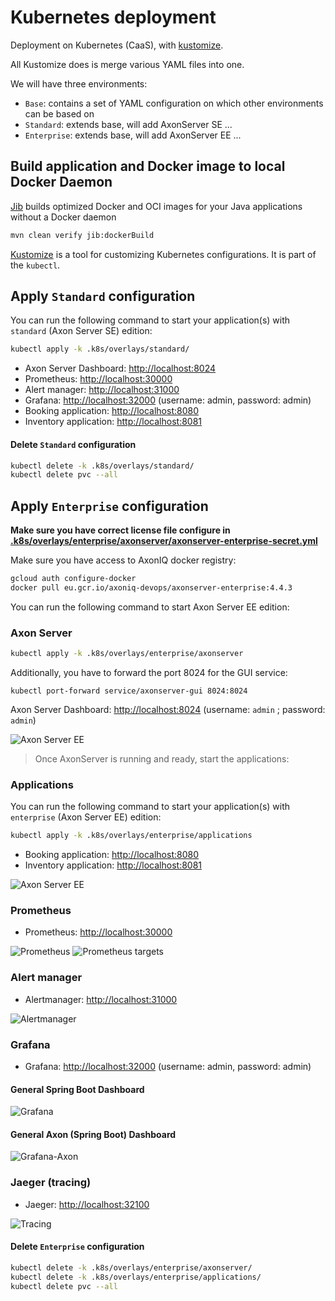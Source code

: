 # Kubernetes deployment

Deployment on Kubernetes (CaaS), with [kustomize](https://github.com/kubernetes-sigs/kustomize).

All Kustomize does is merge various YAML files into one.

We will have three environments:

- `Base`: contains a set of YAML configuration on which other environments can be based on
- `Standard`: extends base, will add AxonServer SE ...
- `Enterprise`: extends base, will add AxonServer EE ...

## Build application and Docker image to local Docker Daemon

[Jib](https://github.com/GoogleContainerTools/jib) builds optimized Docker and OCI images for your Java applications without a Docker daemon

```bash
mvn clean verify jib:dockerBuild
```

[Kustomize](https://kubernetes.io/docs/tasks/manage-kubernetes-objects/kustomization/#overview-of-kustomize) is a tool for customizing Kubernetes configurations. It is part of the `kubectl`.

## Apply `Standard` configuration

You can run the following command to start your application(s) with `standard` (Axon Server SE) edition:

```bash
kubectl apply -k .k8s/overlays/standard/
```

- Axon Server Dashboard: [http://localhost:8024](http://localhost:8024)
- Prometheus: [http://localhost:30000](http://localhost:30000)
- Alert manager: [http://localhost:31000](http://localhost:31000)
- Grafana: [http://localhost:32000](http://localhost:32000) (username: admin, password: admin)
- Booking application: [http://localhost:8080](http://localhost:8080)
- Inventory application: [http://localhost:8081](http://localhost:8081)

#### Delete `Standard` configuration

```bash
kubectl delete -k .k8s/overlays/standard/
kubectl delete pvc --all
```

## Apply `Enterprise` configuration

**Make sure you have correct license file configure in [.k8s/overlays/enterprise/axonserver/axonserver-enterprise-secret.yml](.k8s/overlays/enterprise/axonserver/axonserver-enterprise-secret.yml)**

Make sure you have access to AxonIQ docker registry:

```bash
gcloud auth configure-docker
docker pull eu.gcr.io/axoniq-devops/axonserver-enterprise:4.4.3
```

You can run the following command to start Axon Server EE edition:

### Axon Server

```bash
kubectl apply -k .k8s/overlays/enterprise/axonserver
```

Additionally, you have to forward the port 8024 for the GUI service:

```shell script
kubectl port-forward service/axonserver-gui 8024:8024
```

Axon Server Dashboard: [http://localhost:8024](http://localhost:8024) (username: `admin` ; password: `admin`)

![Axon Server EE](.assets/as-ee.png)

> Once AxonServer is running and ready, start the applications:

### Applications

You can run the following command to start your application(s) with `enterprise` (Axon Server EE) edition:

```bash
kubectl apply -k .k8s/overlays/enterprise/applications
```

- Booking application: [http://localhost:8080](http://localhost:8080)
- Inventory application: [http://localhost:8081](http://localhost:8081)

![Axon Server EE](.assets/as-apps.png)

### Prometheus

- Prometheus: [http://localhost:30000](http://localhost:30000)

![Prometheus](.assets/prometheus1.png)
![Prometheus targets](.assets/prometheus-targets.png)

### Alert manager

- Alertmanager: [http://localhost:31000](http://localhost:31000)

![Alertmanager](.assets/alertmanager.png)

### Grafana

- Grafana: [http://localhost:32000](http://localhost:32000) (username: admin, password: admin)

#### General Spring Boot Dashboard

![Grafana](.assets/grafana.png)

#### General Axon (Spring Boot) Dashboard

![Grafana-Axon](.assets/grafana2.png)

### Jaeger (tracing)

- Jaeger: [http://localhost:32100](http://localhost:32100)

![Tracing](.assets/tracing.png)

#### Delete `Enterprise` configuration

```bash
kubectl delete -k .k8s/overlays/enterprise/axonserver/
kubectl delete -k .k8s/overlays/enterprise/applications/
kubectl delete pvc --all
```
